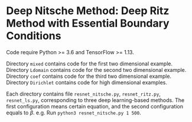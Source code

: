 # Deep Nitsche Method: Deep Ritz Method with Essential Boundary Conditions  

Code require Python >= 3.6 and TensorFlow >= 1.13.  
 
Directory `mixed` contains code for the first two dimensional example.  
Directory `Ldomain` contains code for the second two dimensional example.  
Directory `coef` contains code for the third two dimensional example.  
Directory `Dirichlet` contains code for high dimensional examples.

Each directory contains file `resnet_nitsche.py`, `resnet_ritz.py`, `resnet_ls.py`, corresponding to three deep learning-based methods. The first configuration means certain equation, and the second configuration equals to $\beta$. e.g. Run `python3 resnet_nitsche.py 1 500`.  
